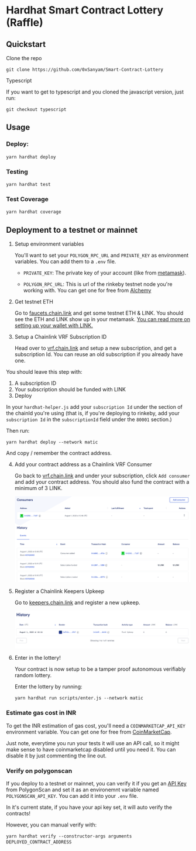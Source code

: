 # Hardhat Smart Contract Lottery (Raffle)

## Quickstart

Clone the repo

```
git clone https://github.com/0xSanyam/Smart-Contract-Lottery
```

Typescript

If you want to get to typescript and you cloned the javascript version, just run:

```
git checkout typescript
```

## Usage

### Deploy:

```
yarn hardhat deploy
```

### Testing

```
yarn hardhat test
```

### Test Coverage

```
yarn hardhat coverage
```

## Deployment to a testnet or mainnet

1. Setup environment variables

    You'll want to set your `POLYGON_RPC_URL` and `PRIVATE_KEY` as environment variables. You can add them to a `.env` file.

    - `PRIVATE_KEY`: The private key of your account (like from [metamask](https://metamask.io/)).

    - `POLYGON_RPC_URL`: This is url of the rinkeby testnet node you're working with. You can get one for free from [Alchemy](https://alchemy.com/)

2. Get testnet ETH

    Go to [faucets.chain.link](https://faucets.chain.link/) and get some testnet ETH & LINK. You should see the ETH and LINK show up in your metamask. [You can read more on setting up your wallet with LINK.](https://docs.chain.link/docs/deploy-your-first-contract/#install-and-fund-your-metamask-wallet)

3. Setup a Chainlink VRF Subscription ID

    Head over to [vrf.chain.link](https://vrf.chain.link/) and setup a new subscription, and get a subscription Id. You can reuse an old subscription if you already have one.

You should leave this step with:

1. A subscription ID
2. Your subscription should be funded with LINK
3. Deploy

In your `hardhat-helper.js` add your `subscription Id` under the section of the chainId you're using (that is, if you're deploying to rinkeby, add your `subscription Id` in the `subscriptionId` field under the `80001` section.)

Then run:

```
yarn hardhat deploy --network matic
```

And copy / remember the contract address.

4. Add your contract address as a Chainlink VRF Consumer

    Go back to [vrf.chain.link](https://vrf.chain.link) and under your subscription, click `Add consumer` and add your contract address. You should also fund the contract with a minimum of 3 LINK.

    ![VRF](/assets/vrf.png)

5. Register a Chainlink Keepers Upkeep

    Go to [keepers.chain.link](https://keepers.chain.link/new) and register a new upkeep.

    ![Keepers](/assets/keepers.png)

6. Enter in the lottery!

    Your contract is now setup to be a tamper proof autonomous verifiably random lottery.

    Enter the lottery by running:

    ```
    yarn hardhat run scripts/enter.js --network matic
    ```

### Estimate gas cost in INR

To get the INR estimation of gas cost, you'll need a `COINMARKETCAP_API_KEY` environment variable. You can get one for free from [CoinMarketCap](https://pro.coinmarketcap.com/signup).

Just note, everytime you run your tests it will use an API call, so it might make sense to have coinmarketcap disabled until you need it. You can disable it by just commenting the line out.

### Verify on polygonscan

If you deploy to a testnet or mainnet, you can verify it if you get an [API Key](https://polygonscan.com/myapikey) from PolygonScan and set it as an environemnt variable named `POLYGONSCAN_API_KEY`. You can add it into your `.env` file.

In it's current state, if you have your api key set, it will auto verify the contracts!

However, you can manual verify with:

```
yarn hardhat verify --constructor-args arguments DEPLOYED_CONTRACT_ADDRESS
```
